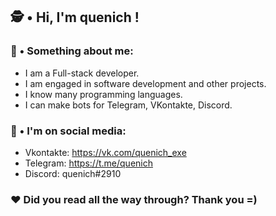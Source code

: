 ## 🕵️‍ • Hi, I'm quenich !

### 📖 • Something about me:
- I am a Full-stack developer.⠀
- I am engaged in software development and other projects.
- I know many programming languages.
- I can make bots for Telegram, VKontakte, Discord.

### 🧩 • I'm on social media:
- Vkontakte: https://vk.com/quenich_exe
- Telegram: https://t.me/quenich
- Discord: quenich#2910

### ❤ Did you read all the way through? Thank you =)
